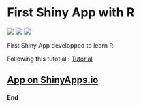 # First Shiny App with R

![](https://img.shields.io/github/issues/MaxTeiger/first_r_app) ![](https://img.shields.io/github/forks/MaxTeiger/first_r_app) ![](https://img.shields.io/github/stars/MaxTeiger/first_r_app) 

First Shiny App developped to learn R.

Following this tutotial : 
[Tutorial](https://shiny.rstudio.com/tutorial/written-tutorial/lesson1/)

[App on ShinyApps.io](https://maxteiger.shinyapps.io/census-app/)
---
#### End